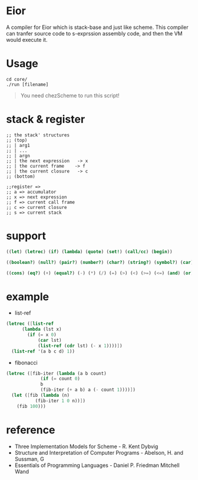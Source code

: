# Eior
A compiler for Eior which is stack-base and just like scheme. This compiler can tranfer source  code to s-exprssion assembly code, and then the VM would execute it.

# Usage

```
cd core/
./run [filename]
```
>You need chezScheme to run this script!

# stack & register

```
;; the stack' structures
;; (top)
;; | arg1
;; | ...
;; | argn
;; | the next expression   -> x
;; | the current frame    -> f
;; | the current closure   -> c
;; (bottom)
```

```
;;register =>
;; a => accumulator
;; x => next expression
;; f => current call frame
;; c => current closure
;; s => current stack
```

# support

```scheme
((let) (letrec) (if) (lambda) (quote) (set!) (call/cc) (begin))
```

```scheme
((boolean?) (null?) (pair?) (number?) (char?) (string?) (symbol?) (car) (cdr) (list?) (not) (eval) (length) (display) (reverse) (zero?) (positive?) (negative?) (even?) (odd?) (log) (sin) (cos) (tan) (string->number) (number->string) (integer->char) (char->integer) (string-length))
```

```scheme
((cons) (eq?) (+) (equal?) (-) (*) (/) (=) (>) (<) (>=) (<=) (and) (or) (eqv?) (memq) (memv) (member) (assq) (assv) (assoc) (mod) (char=?) (char<?) (char>?) (char<=?) (char>=?) (string<?) (string>?) (string=?) (string<=?) (string>=?) (string-append))
```

# example

* list-ref

```scheme
(letrec ([list-ref
	  (lambda (lst x)
	    (if (= x 0)
			(car lst)
			(list-ref (cdr lst) (- x 1))))])
  (list-ref '(a b c d) 1))
```

* fibonacci

```scheme
(letrec ([fib-iter (lambda (a b count)
		     (if (= count 0)
			 b
			 (fib-iter (+ a b) a (- count 1))))])
  (let ([fib (lambda (n)
	       (fib-iter 1 0 n))])
    (fib 100)))
```

# reference

* Three Implementation Models for Scheme - R. Kent Dybvig
* Structure and Interpretation of Computer Programs - Abelson, H. and Sussman, G
* Essentials of Programming Languages - Daniel P. Friedman Mitchell Wand